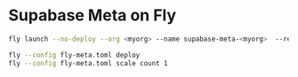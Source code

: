 # Supabase Meta on Fly

```sh
fly launch --no-deploy --org <myorg> --name supabase-meta-<myorg>  --region lhr --copy-config --config fly-meta.toml

fly --config fly-meta.toml deploy
fly --config fly-meta.toml scale count 1
```


